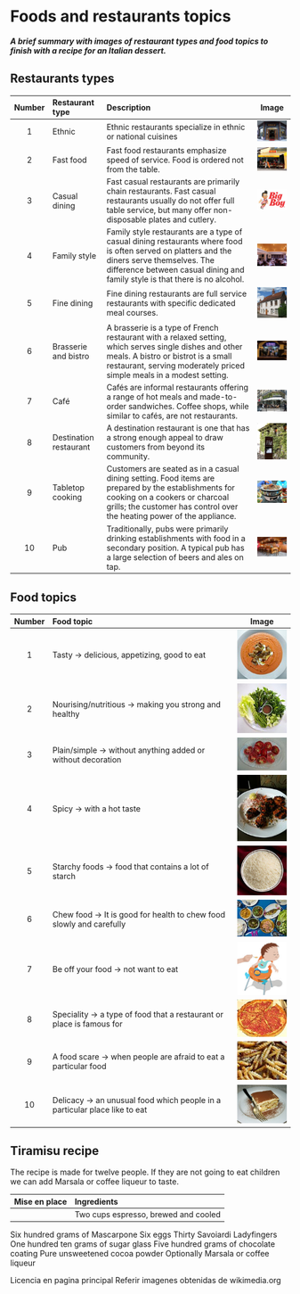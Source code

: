 # **Foods and restaurants topics**

***A brief summary with images of restaurant types and food topics to finish with a recipe for an Italian dessert.***

## **Restaurants types**

**Number** | **Restaurant type** | **Description** | **Image**
:--: |:-- | :-- |:--:
1 | Ethnic | Ethnic restaurants specialize in ethnic or national cuisines |![](https://github.com/fgcoca/English-topics/blob/master/128px/Chino.jpg)
2 | Fast food | Fast food restaurants emphasize speed of service. Food is ordered not from the table. |![](https://github.com/fgcoca/English-topics/blob/master/128px/FastFood.jpg)
3 | Casual dining | Fast casual restaurants are primarily chain restaurants. Fast casual restaurants usually do not offer full table service, but many offer non-disposable plates and cutlery.  |![](https://github.com/fgcoca/English-topics/blob/master/128px/BigBoy.jpg)
4 | Family style | Family style restaurants are a type of casual dining restaurants where food is often served on platters and the diners serve themselves. The difference between casual dining and family style is that there is no alcohol.  |![](https://github.com/fgcoca/English-topics/blob/master/128px/FamilyS.jpg)
5 | Fine dining | Fine dining restaurants are full service restaurants with specific dedicated meal courses. |![](https://github.com/fgcoca/English-topics/blob/master/128px/FineD.jpg)
6 | Brasserie and bistro | A brasserie is a type of French restaurant with a relaxed setting, which serves single dishes and other meals. A bistro or bistrot is a small restaurant, serving moderately priced simple meals in a modest setting. |![](https://github.com/fgcoca/English-topics/blob/master/128px/Brasserie.jpg)
7 | Café | Cafés are informal restaurants offering a range of hot meals and made-to-order sandwiches. Coffee shops, while similar to cafés, are not restaurants. |![](https://github.com/fgcoca/English-topics/blob/master/128px/Cafe.jpg)
8 | Destination restaurant | A destination restaurant is one that has a strong enough appeal to draw customers from beyond its community. |![](https://github.com/fgcoca/English-topics/blob/master/128px/Bulli.jpg)
9 | Tabletop cooking | Customers are seated as in a casual dining setting. Food items are prepared by the establishments for cooking on a cookers or charcoal grills; the customer has control over the heating power of the appliance. |![](https://github.com/fgcoca/English-topics/blob/master/128px/TableT.jpg)
10 | Pub | Traditionally, pubs were primarily drinking establishments with food in a secondary position. A typical pub has a large selection of beers and ales on tap. |![](https://github.com/fgcoca/English-topics/blob/master/128px/Pub.jpg)

## **Food topics**

**Number** |**Food topic** | **Image**
:--: |:-- | :--: 
1 | Tasty -> delicious, appetizing, good to eat |![](https://github.com/fgcoca/English-topics/blob/master/128px/Tasty.jpg)
2 | Nourising/nutritious -> making you strong and healthy| ![](https://github.com/fgcoca/English-topics/blob/master/128px/Salad.jpg) 
3 | Plain/simple -> without anything added or without decoration | ![](https://github.com/fgcoca/English-topics/blob/master/128px/Tomatoes.jpg) 
4 | Spicy -> with a hot taste | ![](https://github.com/fgcoca/English-topics/blob/master/128px/Chicken_Tikka.jpg)
5 | Starchy foods -> food that contains a lot of starch | ![](https://github.com/fgcoca/English-topics/blob/master/128px/Rice.jpg)
6 | Chew food -> It is good for health to chew food slowly and carefully | ![](https://github.com/fgcoca/English-topics/blob/master/128px/Thai_lunch.jpg)
7 | Be off your food -> not want to eat | ![](https://github.com/fgcoca/English-topics/blob/master/128px/BabyRE.png)
8 | Speciality -> a type of food that a restaurant or place is famous for | ![](https://github.com/fgcoca/English-topics/blob/master/128px/pizza.jpg)
9 | A food scare -> when people are afraid to eat a particular food | ![](https://github.com/fgcoca/English-topics/blob/master/128px/worm.jpg) 
10 | Delicacy -> an unusual food which people in a particular place like to eat | ![](https://github.com/fgcoca/English-topics/blob/master/128px/Tiramisu.jpg)

## **Tiramisu recipe**
The recipe is made for twelve people. If they are not going to eat children we can add Marsala or coffee liqueur to taste.

**Mise en place** |**Ingredients** |
:--: |:-- 
![]() | Two cups espresso, brewed and cooled
Six hundred grams of Mascarpone
Six eggs
Thirty  Savoiardi Ladyfingers
One hundred ten grams of sugar glass
Five hundred grams of chocolate coating
Pure unsweetened cocoa powder
Optionally Marsala or coffee liqueur


Licencia en pagina principal
Referir imagenes obtenidas de wikimedia.org





